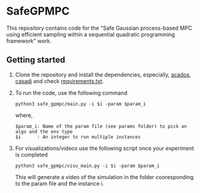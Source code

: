 # SafeGPMPC

This repository contains code for the "Safe Gaussian process-based MPC using efficient sampling within a sequential quadratic programming framework" work.

## Getting started

1. Clone the repository and install the dependencies, especially, [acados](https://docs.acados.org/installation/), [casadi](https://web.casadi.org/get/) and check [requirements.txt](https://github.com/manish-pra/sagempc/blob/main/requirements.txt).


1. To run the code, use the following command

    ```
    python3 safe_gpmpc/main.py -i $i -param $param_i
    ```
    where,
    ```
    $param_i: Name of the param file (see params folder) to pick an algo and the env type 
    $i      : An integer to run multiple instances
    ```

1. For visualizations/videos use the following script once your experiment is completed

    ```
    python3 safe_gpmpc/visu_main.py -i $i -param $param_i
    ```
    This will generate a video of the simulation in the folder cooresponding to the param file and the instance i.
<!-- 1. To run the code, use the following command

    ```
    python3 safe_gpmpc/main.py -i $i -env $env_i -param $param_i
    ```
    where,

    ```
    $param_i: Name of the param file (see params folder) to pick an algo and the env type 
    $env_i  : An integer to pick an instance of the environment
    $i      : An integer to run multiple instances
    ```

    E.g., the following command runs SageMPC on the cluttered environment with env_0 and i=2 instance

    ``` 
    python3 safe_gpmpc/main.py -i 2 -env 0 -param "params_cluttered_car"
    ``` -->

<!-- 1. For visualizations/videos use the following script once your experiment is completed

    ```
    python3 safe_gpmpc/video.py
    ``` -->